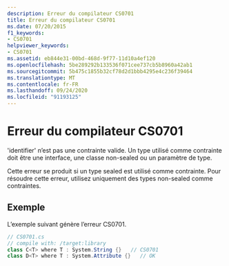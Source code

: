 ```yaml
---
description: Erreur du compilateur CS0701
title: Erreur du compilateur CS0701
ms.date: 07/20/2015
f1_keywords:
- CS0701
helpviewer_keywords:
- CS0701
ms.assetid: eb844e31-00bd-468d-9f77-11d10a4ef120
ms.openlocfilehash: 5be289292b133536f071cee737cb5b8960a42ab1
ms.sourcegitcommit: 5b475c1855b32cf78d2d1bbb4295e4c236f39464
ms.translationtype: MT
ms.contentlocale: fr-FR
ms.lasthandoff: 09/24/2020
ms.locfileid: "91193125"
---
```

# <a name="compiler-error-cs0701"></a>Erreur du compilateur CS0701

'identifier' n’est pas une contrainte valide. Un type utilisé comme contrainte doit être une interface, une classe non-sealed ou un paramètre de type.  
  
 Cette erreur se produit si un type sealed est utilisé comme contrainte. Pour résoudre cette erreur, utilisez uniquement des types non-sealed comme contraintes.  
  
## <a name="example"></a>Exemple  

 L’exemple suivant génère l’erreur CS0701.  
  
```csharp  
// CS0701.cs  
// compile with: /target:library  
class C<T> where T : System.String {}   // CS0701  
class D<T> where T : System.Attribute {}   // OK  
```
